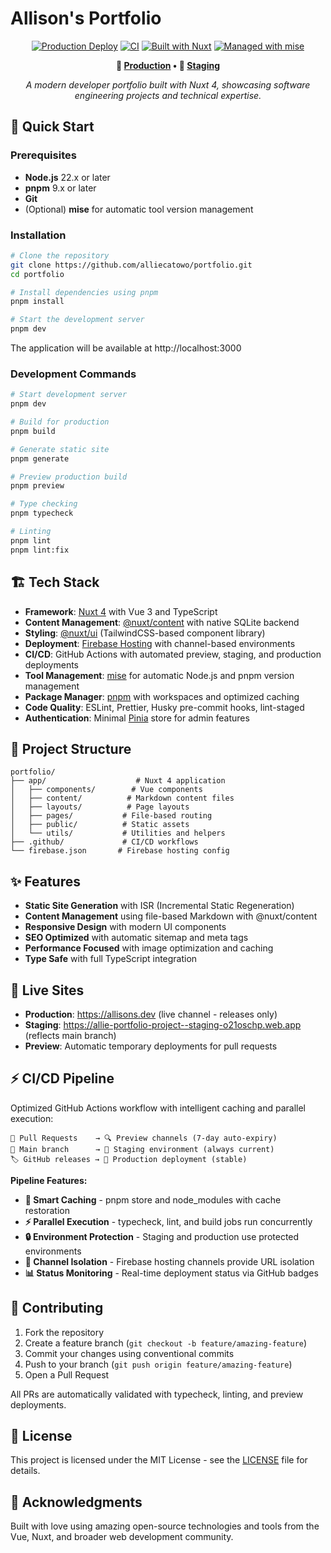 # Allison's Portfolio

<div align="center">

[![Production Deploy](https://github.com/alliecatowo/portfolio/actions/workflows/production-deploy.yml/badge.svg)](https://github.com/alliecatowo/portfolio/actions/workflows/production-deploy.yml)
[![CI](https://github.com/alliecatowo/portfolio/actions/workflows/ci.yml/badge.svg)](https://github.com/alliecatowo/portfolio/actions/workflows/ci.yml)
[![Built with Nuxt](https://img.shields.io/badge/Built%20with-Nuxt%204-00DC82.svg?logo=nuxt.js)](https://nuxt.com/)
[![Managed with mise](https://img.shields.io/badge/Managed%20with-mise-FF6B6B.svg)](https://mise.jdx.dev/)

**🚀 [Production](https://allisons.dev) • 🧪 [Staging](https://allie-portfolio-project--staging-o21oschp.web.app)**

*A modern developer portfolio built with Nuxt 4, showcasing software engineering projects and technical expertise.*

</div>

## 🚀 Quick Start

### Prerequisites

- **Node.js** 22.x or later
- **pnpm** 9.x or later
- **Git**
- (Optional) **mise** for automatic tool version management

### Installation

```bash
# Clone the repository
git clone https://github.com/alliecatowo/portfolio.git
cd portfolio

# Install dependencies using pnpm
pnpm install

# Start the development server
pnpm dev
```

The application will be available at http://localhost:3000

### Development Commands

```bash
# Start development server
pnpm dev

# Build for production
pnpm build

# Generate static site
pnpm generate

# Preview production build
pnpm preview

# Type checking
pnpm typecheck

# Linting
pnpm lint
pnpm lint:fix
```

## 🏗️ Tech Stack

- **Framework**: [Nuxt 4](https://nuxt.com/) with Vue 3 and TypeScript
- **Content Management**: [@nuxt/content](https://content.nuxt.com/) with native SQLite backend
- **Styling**: [@nuxt/ui](https://ui.nuxt.com/) (TailwindCSS-based component library)
- **Deployment**: [Firebase Hosting](https://firebase.google.com/products/hosting) with channel-based environments
- **CI/CD**: GitHub Actions with automated preview, staging, and production deployments
- **Tool Management**: [mise](https://mise.jdx.dev/) for automatic Node.js and pnpm version management
- **Package Manager**: [pnpm](https://pnpm.io/) with workspaces and optimized caching
- **Code Quality**: ESLint, Prettier, Husky pre-commit hooks, lint-staged
- **Authentication**: Minimal [Pinia](https://pinia.vuejs.org/) store for admin features

## 📁 Project Structure

```
portfolio/
├── app/                    # Nuxt 4 application
│   ├── components/        # Vue components
│   ├── content/          # Markdown content files
│   ├── layouts/          # Page layouts
│   ├── pages/           # File-based routing
│   ├── public/          # Static assets
│   └── utils/           # Utilities and helpers
├── .github/             # CI/CD workflows
└── firebase.json       # Firebase hosting config
```

## ✨ Features

- **Static Site Generation** with ISR (Incremental Static Regeneration)
- **Content Management** using file-based Markdown with @nuxt/content
- **Responsive Design** with modern UI components
- **SEO Optimized** with automatic sitemap and meta tags
- **Performance Focused** with image optimization and caching
- **Type Safe** with full TypeScript integration

## 🔗 Live Sites

- **Production**: https://allisons.dev (live channel - releases only)
- **Staging**: https://allie-portfolio-project--staging-o21oschp.web.app (reflects main branch)
- **Preview**: Automatic temporary deployments for pull requests

## ⚡ CI/CD Pipeline

Optimized GitHub Actions workflow with intelligent caching and parallel execution:

```
📝 Pull Requests    → 🔍 Preview channels (7-day auto-expiry)
🔄 Main branch      → 🧪 Staging environment (always current)
🏷️ GitHub releases → 🚀 Production deployment (stable)
```

**Pipeline Features:**

- **🚀 Smart Caching** - pnpm store and node_modules with cache restoration
- **⚡ Parallel Execution** - typecheck, lint, and build jobs run concurrently  
- **🔒 Environment Protection** - Staging and production use protected environments
- **🎯 Channel Isolation** - Firebase hosting channels provide URL isolation
- **📊 Status Monitoring** - Real-time deployment status via GitHub badges

## 🤝 Contributing

1. Fork the repository
2. Create a feature branch (`git checkout -b feature/amazing-feature`)
3. Commit your changes using conventional commits
4. Push to your branch (`git push origin feature/amazing-feature`)
5. Open a Pull Request

All PRs are automatically validated with typecheck, linting, and preview deployments.

## 📄 License

This project is licensed under the MIT License - see the [LICENSE](./LICENSE) file for details.

## 🙏 Acknowledgments

Built with love using amazing open-source technologies and tools from the Vue, Nuxt, and broader web development community.
